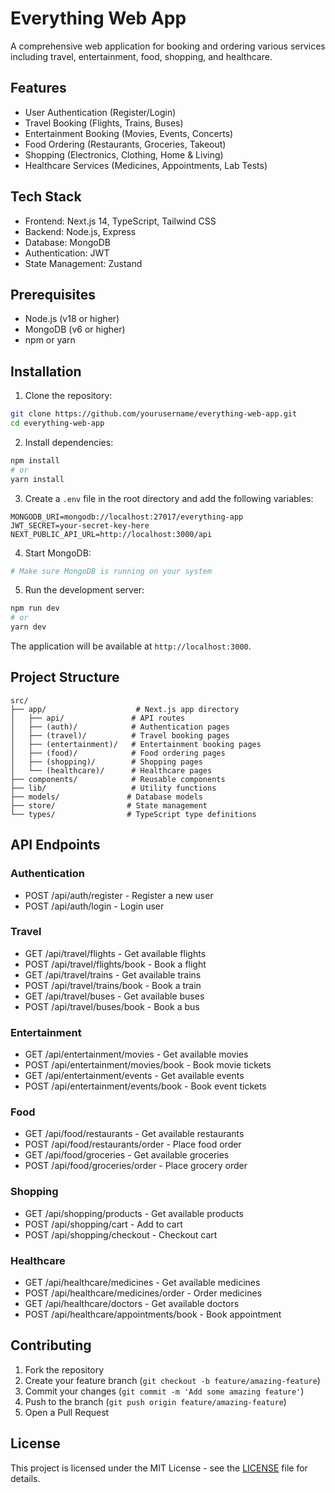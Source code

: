 # Everything Web App

A comprehensive web application for booking and ordering various services including travel, entertainment, food, shopping, and healthcare.

## Features

- User Authentication (Register/Login)
- Travel Booking (Flights, Trains, Buses)
- Entertainment Booking (Movies, Events, Concerts)
- Food Ordering (Restaurants, Groceries, Takeout)
- Shopping (Electronics, Clothing, Home & Living)
- Healthcare Services (Medicines, Appointments, Lab Tests)

## Tech Stack

- Frontend: Next.js 14, TypeScript, Tailwind CSS
- Backend: Node.js, Express
- Database: MongoDB
- Authentication: JWT
- State Management: Zustand

## Prerequisites

- Node.js (v18 or higher)
- MongoDB (v6 or higher)
- npm or yarn

## Installation

1. Clone the repository:
```bash
git clone https://github.com/yourusername/everything-web-app.git
cd everything-web-app
```

2. Install dependencies:
```bash
npm install
# or
yarn install
```

3. Create a `.env` file in the root directory and add the following variables:
```
MONGODB_URI=mongodb://localhost:27017/everything-app
JWT_SECRET=your-secret-key-here
NEXT_PUBLIC_API_URL=http://localhost:3000/api
```

4. Start MongoDB:
```bash
# Make sure MongoDB is running on your system
```

5. Run the development server:
```bash
npm run dev
# or
yarn dev
```

The application will be available at `http://localhost:3000`.

## Project Structure

```
src/
├── app/                    # Next.js app directory
│   ├── api/               # API routes
│   ├── (auth)/            # Authentication pages
│   ├── (travel)/          # Travel booking pages
│   ├── (entertainment)/   # Entertainment booking pages
│   ├── (food)/            # Food ordering pages
│   ├── (shopping)/        # Shopping pages
│   └── (healthcare)/      # Healthcare pages
├── components/            # Reusable components
├── lib/                   # Utility functions
├── models/               # Database models
├── store/                # State management
└── types/                # TypeScript type definitions
```

## API Endpoints

### Authentication
- POST /api/auth/register - Register a new user
- POST /api/auth/login - Login user

### Travel
- GET /api/travel/flights - Get available flights
- POST /api/travel/flights/book - Book a flight
- GET /api/travel/trains - Get available trains
- POST /api/travel/trains/book - Book a train
- GET /api/travel/buses - Get available buses
- POST /api/travel/buses/book - Book a bus

### Entertainment
- GET /api/entertainment/movies - Get available movies
- POST /api/entertainment/movies/book - Book movie tickets
- GET /api/entertainment/events - Get available events
- POST /api/entertainment/events/book - Book event tickets

### Food
- GET /api/food/restaurants - Get available restaurants
- POST /api/food/restaurants/order - Place food order
- GET /api/food/groceries - Get available groceries
- POST /api/food/groceries/order - Place grocery order

### Shopping
- GET /api/shopping/products - Get available products
- POST /api/shopping/cart - Add to cart
- POST /api/shopping/checkout - Checkout cart

### Healthcare
- GET /api/healthcare/medicines - Get available medicines
- POST /api/healthcare/medicines/order - Order medicines
- GET /api/healthcare/doctors - Get available doctors
- POST /api/healthcare/appointments/book - Book appointment

## Contributing

1. Fork the repository
2. Create your feature branch (`git checkout -b feature/amazing-feature`)
3. Commit your changes (`git commit -m 'Add some amazing feature'`)
4. Push to the branch (`git push origin feature/amazing-feature`)
5. Open a Pull Request

## License

This project is licensed under the MIT License - see the [LICENSE](LICENSE) file for details.
